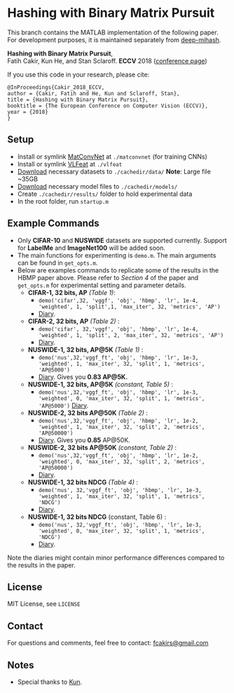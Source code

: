 # Hashing with Binary Matrix Pursuit
This branch contains the MATLAB implementation of the following paper. For development purposes, it is maintained separately from [deep-mihash](https://github.com/fcakir/deep-mihash).

**Hashing with Binary Matrix Pursuit**,  
Fatih Cakir, Kun He, and Stan Sclaroff.
**ECCV** 2018 ([conference page](http://openaccess.thecvf.com/content_ECCV_2018/html/Fatih_Cakir_Hashing_with_Binary_ECCV_2018_paper.html))

If you use this code in your research, please cite:
```
@InProceedings{Cakir_2018_ECCV,
author = {Cakir, Fatih and He, Kun and Sclaroff, Stan},
title = {Hashing with Binary Matrix Pursuit},
booktitle = {The European Conference on Computer Vision (ECCV)},
year = {2018}
}
```

## Setup 
* Install or symlink [MatConvNet](http://www.vlfeat.org/matconvnet/) at `./matconvnet` (for training CNNs)
* Install or symlink [VLFeat](http://www.vlfeat.org/)  at `./vlfeat`
* [Download](https://www.dropbox.com/s/7ovbuheetguinj3/data.tar.gz?dl=0) necessary datasets to `./cachedir/data/` **Note**: Large file ~35GB
* [Download](https://www.dropbox.com/s/n2nxibo0ckdo6hp/models.tar.gz?dl=0) necessary model files to `./cachedir/models/`
* Create `./cachedir/results/` folder to hold experimental data
* In the root folder, run `startup.m`

## Example Commands
* Only **CIFAR-10** and **NUSWIDE** datasets are supported currently. Support for **LabelMe** and **ImageNet100** will be added soon.
* The main functions for experimenting is `demo.m`. The main arguments can be found in `get_opts.m`. 
* Below are examples commands to replicate some of the results in the HBMP paper above. Please refer to *Section 4* of the paper and `get_opts.m` for experimental setting and parameter details. 
    * **CIFAR-1, 32 bits, AP** *(Table 1)*: 
      * `demo('cifar',32, 'vggf', 'obj', 'hbmp', 'lr', 1e-4, 'weighted', 1, 'split',1, 'max_iter', 32, 'metrics', 'AP')`
	  * [Diary](http://cs-people.bu.edu/fcakir/misc/hbmp-diaries/HBMP-cifar32-vggf-sp1_0517.162930-Bin16Sig40,0-batch256-sgdLR0.0001D0.5E20-W_REGRcodes_diary_001-AP.txt). 
    * **CIFAR-2, 32 bits, AP** *(Table 2)* : 
      * `demo('cifar', 32,'vggf', 'obj', 'hbmp', 'lr', 1e-4, 'weighted', 1, 'split', 2, 'max_iter', 32, 'metrics', 'AP')`
	  * [Diary](http://cs-people.bu.edu/fcakir/misc/hbmp-diaries/HBMP-cifar32-vggf-sp2_0517.162930-Bin16Sig40,0-batch256-sgdLR0.0001D0.5E20-wdecay0.0005-W_REGRcodes_diary_001-AP.txt).
    * **NUSWIDE-1, 32 bits, AP@5K** *(Table 1)* : 
      * `demo('nus',32,'vggf_ft', 'obj', 'hbmp', 'lr', 1e-3, 'weighted', 1, 'max_iter', 32, 'split', 1, 'metrics', 'AP@5000')`
	  * [Diary](http://cs-people.bu.edu/fcakir/misc/hbmp-diaries/HBMP-nus32-vggf_ft-sp1_0517.162930-Bin16Sig40,0-batch256-sgdLR0.001D0.5E20-wdecay0.0005-lrmult0.01-W_REGRcodes_diary_001-AP.txt). Gives you **0.83 AP@5K.**
    * **NUSWIDE-1, 32 bits, AP@5K** *(constant, Table 5)* : 
      * `demo('nus',32,'vggf_ft', 'obj', 'hbmp', 'lr', 1e-3, 'weighted', 0, 'max_iter', 32, 'split', 1, 'metrics', 'AP@5000')`
	   [Diary](http://cs-people.bu.edu/fcakir/misc/hbmp-diaries/HBMP-nus32-vggf_ft-sp1_0517.162930-Bin16Sig40,0-batch256-sgdLR0.001D0.5E20-wdecay0.0005-lrmult0.01-CONSTcodes_diary_004-AP.txt).
    * **NUSWIDE-2, 32 bits AP@50K** *(Table 2)* : 
      * `demo('nus',32,'vggf_ft', 'obj', 'hbmp', 'lr', 1e-2, 'weighted', 1, 'max_iter', 32, 'split', 2, 'metrics', 'AP@50000')`
	  * [Diary](http://cs-people.bu.edu/fcakir/misc/hbmp-diaries/HBMP-nus32-vggf_ft-sp2_0517.162930-Bin16Sig40,0-batch256-sgdLR0.01D0.5E20-wdecay0.0005-lrmult0.01-W_REGRcodes_diary_001-AP.txt). Gives you **0.85** AP@50K. 
    * **NUSWIDE-2, 32 bits AP@50K** *(constant, Table 2)* : 
      * `demo('nus',32,'vggf_ft', 'obj', 'hbmp', 'lr', 1e-2, 'weighted', 0, 'max_iter', 32, 'split', 2, 'metrics', 'AP@50000')`
	  * [Diary](http://cs-people.bu.edu/fcakir/misc/hbmp-diaries/HBMP-nus32-vggf_ft-sp2_0517.162930-Bin16Sig40,0-batch256-sgdLR0.01D0.5E20-wdecay0.0005-lrmult0.01-CONSTcodes_diary_001-AP.txt).
    * **NUSWIDE-1, 32 bits NDCG** *(Table 4)* : 
      * `demo('nus', 32,'vggf_ft', 'obj', 'hbmp', 'lr', 1e-3, 'weighted', 1, 'max_iter', 32, 'split', 1, 'metrics', 'NDCG')` 
	  * [Diary](http://cs-people.bu.edu/fcakir/misc/hbmp-diaries/HBMP-nus48-vggf_ft-sp1_0517.162930-Bin24Sig40,0-batch256-sgdLR0.001D0.5E20-wdecay0.0005-lrmult0.01-W_REGRcodes_diary_002-NDCG.txt).
    * **NUSWIDE-1, 32 bits NDCG** (constant, Table 6)  : 
      * `demo('nus', 32,'vggf_ft', 'obj', 'hbmp', 'lr', 1e-3, 'weighted', 0, 'max_iter', 32, 'split', 1, 'metrics', 'NDCG')`
	  * [Diary](http://cs-people.bu.edu/fcakir/misc/hbmp-diaries/HBMP-nus48-vggf_ft-sp1_0517.162930-Bin24Sig40,0-batch256-sgdLR0.001D0.5E20-wdecay0.0005-lrmult0.01-CONSTcodes_diary_001-NDCG.txt).

Note the diaries might contain minor performance differences compared to the results in the paper. 

## License
MIT License, see `LICENSE`

## Contact
For questions and comments, feel free to contact: fcakirs@gmail.com

## Notes
- Special thanks to [Kun](http://github.com/kunhe).
